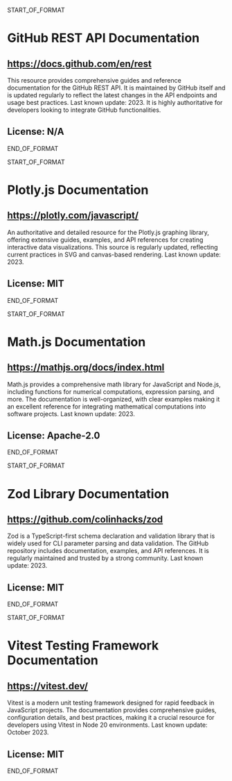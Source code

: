 START_OF_FORMAT
# GitHub REST API Documentation
## https://docs.github.com/en/rest
This resource provides comprehensive guides and reference documentation for the GitHub REST API. It is maintained by GitHub itself and is updated regularly to reflect the latest changes in the API endpoints and usage best practices. Last known update: 2023. It is highly authoritative for developers looking to integrate GitHub functionalities.
## License: N/A
END_OF_FORMAT

START_OF_FORMAT
# Plotly.js Documentation
## https://plotly.com/javascript/
An authoritative and detailed resource for the Plotly.js graphing library, offering extensive guides, examples, and API references for creating interactive data visualizations. This source is regularly updated, reflecting current practices in SVG and canvas-based rendering. Last known update: 2023.
## License: MIT
END_OF_FORMAT

START_OF_FORMAT
# Math.js Documentation
## https://mathjs.org/docs/index.html
Math.js provides a comprehensive math library for JavaScript and Node.js, including functions for numerical computations, expression parsing, and more. The documentation is well-organized, with clear examples making it an excellent reference for integrating mathematical computations into software projects. Last known update: 2023.
## License: Apache-2.0
END_OF_FORMAT

START_OF_FORMAT
# Zod Library Documentation
## https://github.com/colinhacks/zod
Zod is a TypeScript-first schema declaration and validation library that is widely used for CLI parameter parsing and data validation. The GitHub repository includes documentation, examples, and API references. It is regularly maintained and trusted by a strong community. Last known update: 2023.
## License: MIT
END_OF_FORMAT

START_OF_FORMAT
# Vitest Testing Framework Documentation
## https://vitest.dev/
Vitest is a modern unit testing framework designed for rapid feedback in JavaScript projects. The documentation provides comprehensive guides, configuration details, and best practices, making it a crucial resource for developers using Vitest in Node 20 environments. Last known update: October 2023.
## License: MIT
END_OF_FORMAT